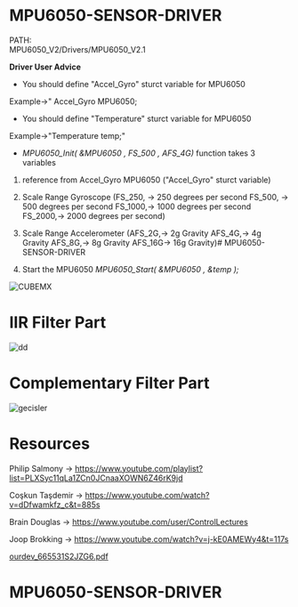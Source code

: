 # MPU6050-SENSOR-DRIVER
PATH:                                          
MPU6050_V2/Drivers/MPU6050_V2.1

 **Driver User Advice**
 - You should define "Accel_Gyro" sturct variable for MPU6050

 Example->" Accel_Gyro MPU6050;

 - You should define "Temperature" sturct variable for MPU6050 

 Example->"Temperature temp;"

- *MPU6050_Init( &MPU6050 , FS_500 , AFS_4G)*  function takes 3 variables 

1. reference from Accel_Gyro MPU6050 ("Accel_Gyro" sturct variable)
2. Scale Range Gyroscope (FS_250, ->  250  degrees per second
	                      FS_500, ->  500  degrees per second
	                      FS_1000,->  1000 degrees per second
	                      FS_2000,->  2000 degrees per second)
						  
3. Scale Range Accelerometer (AFS_2G,-> 2g  Gravity
	                          AFS_4G,-> 4g  Gravity
	                          AFS_8G,-> 8g  Gravity
	                          AFS_16G-> 16g Gravity)# MPU6050-SENSOR-DRIVER
				  
4.  Start the MPU6050  *MPU6050_Start( &MPU6050 , &temp );*
		  
				  
				  
  ![CUBEMX](https://user-images.githubusercontent.com/93796314/188217409-ed73cd88-19e4-4c6a-be2c-a834d466056f.JPG)
				  

# IIR Filter Part 
![dd](https://user-images.githubusercontent.com/93796314/188218591-b90adb2a-ffef-42d4-9fba-99e12bc5c8d7.JPG)

# Complementary Filter Part
![gecisler](https://user-images.githubusercontent.com/93796314/188218734-66ac8579-5521-4127-b402-e8cb3d50ace6.jpg)

# Resources
Philip Salmony   -> https://www.youtube.com/playlist?list=PLXSyc11qLa1ZCn0JCnaaXOWN6Z46rK9jd

Coşkun Taşdemir -> https://www.youtube.com/watch?v=dDfwamkfz_c&t=885s

Brain Douglas   ->  https://www.youtube.com/user/ControlLectures

Joop Brokking   ->  https://www.youtube.com/watch?v=j-kE0AMEWy4&t=117s

[ourdev_665531S2JZG6.pdf](https://github.com/alihaanc/MPU6050-SENSOR-DRIVER/files/9480447/ourdev_665531S2JZG6.pdf)
			  
				  
# MPU6050-SENSOR-DRIVER

